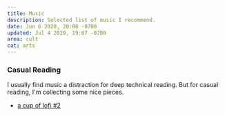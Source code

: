 ```yaml
---
title: Music
description: Selected list of music I recommend.
date: Jun 6 2020, 20:08 -0700
updated: Jul 4 2020, 19:07 -0700
area: cult
cat: arts
---
```


### Casual Reading

I usually find music a distraction for deep technical reading. But for casual
reading, I'm collecting some nice pieces.

- [a cup of lofi \#2](https://www.youtube.com/watch?v=8ZzFhFgOxfY)
